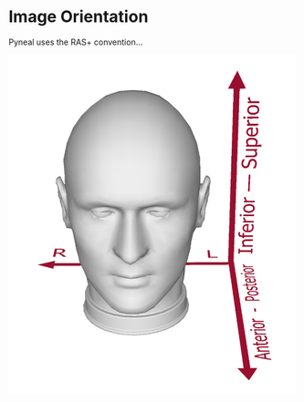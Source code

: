 # Image Orientation

Pyneal uses the RAS+ convention...

![](images/imageOrientation/RAS_orientation.png)